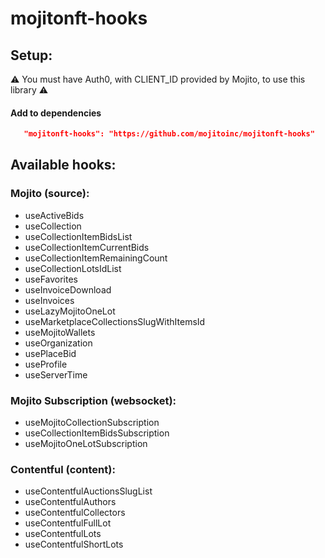 # mojitonft-hooks

## Setup:

⚠ You must have Auth0, with CLIENT_ID provided by Mojito, to use this library ⚠

#### Add to dependencies

```json
   "mojitonft-hooks": "https://github.com/mojitoinc/mojitonft-hooks"
```

## Available hooks:

### Mojito (source):

 - useActiveBids 
 - useCollection 
 - useCollectionItemBidsList 
 - useCollectionItemCurrentBids 
 - useCollectionItemRemainingCount 
 - useCollectionLotsIdList 
 - useFavorites
 - useInvoiceDownload 
 - useInvoices 
 - useLazyMojitoOneLot 
 - useMarketplaceCollectionsSlugWithItemsId 
 - useMojitoWallets 
 - useOrganization 
 - usePlaceBid 
 - useProfile 
 - useServerTime  

### Mojito Subscription (websocket): 

 - useMojitoCollectionSubscription 
 - useCollectionItemBidsSubscription 
 - useMojitoOneLotSubscription   

### Contentful (content): 

 - useContentfulAuctionsSlugList 
 - useContentfulAuthors 
 - useContentfulCollectors 
 - useContentfulFullLot 
 - useContentfulLots 
 - useContentfulShortLots   
